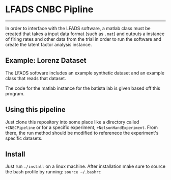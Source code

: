 # LFADS CNBC Pipline
------------------------------
In order to interface with the LFADS software, a matlab class must be created that
takes a input data format (such as `.mat`) and outputs a instance of firing rates and other
data from the trial in order to run the software and create the latent factor analysis instance.

## Example: Lorenz Dataset
The LFADS software includes an example synthetic dataset and an example class that reads that dataset.

The code for the matlab instance for the batista lab is given based off this program.

## Using this pipeline
Just clone this repository into some place like a directory called `+CNBCPipeline` or for a specific
experiment, `+NelsonHandExperiment`. From there, the run method should be modified to referenece the 
experiment's specific datasets.

## Install 
Just run `./install` on a linux machine. After installation make sure to source the bash profile by running:
`source ~/.bashrc`
